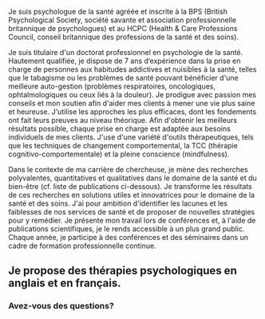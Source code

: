 Je suis psychologue de la santé agréée et inscrite à la BPS (British Psychological Society, société savante et association professionnelle britannique de psychologues) et au HCPC (Health & Care Professions Council, conseil britannique des professions de la santé et des soins).


Je suis titulaire d'un doctorat professionnel en psychologie de la santé. Hautement qualifiée, je dispose de 7 ans d’expérience dans la prise en charge de personnes aux habitudes addictives et nuisibles à la santé, telles que le tabagisme ou les problèmes de santé pouvant bénéficier d'une meilleure auto-gestion (problèmes respiratoires, oncologiques, ophtalmologiques ou ceux liés à la douleur). Je prodigue avec passion mes conseils et mon soutien afin d'aider mes clients à mener une vie plus saine et heureuse. J'utilise les approches les plus efficaces, dont les fondements ont fait leurs preuves au niveau théorique. Afin d'obtenir les meilleurs résultats possible, chaque prise en charge est adaptée aux besoins individuels de mes clients. J'use d'une variété d'outils thérapeutiques, tels que les techniques de changement comportemental, la TCC (thérapie cognitivo-comportementale) et la pleine conscience (mindfulness).


Dans le contexte de ma carrière de chercheuse, je mène des recherches polyvalentes, quantitatives et qualitatives dans le domaine de la santé et du bien-être (cf. liste de publications ci-dessous). Je transforme les résultats de ces recherches en solutions utiles et innovatrices pour le domaine de la santé et des soins. J'ai pour ambition d'identifier les lacunes et les faiblesses de nos services de santé et de proposer de nouvelles stratégies pour y remédier. Je présente mon travail lors de conférences et, à l'aide de publications scientifiques, je le rends accessible à un plus grand public. Chaque année, je participe à des conférences et des séminaires dans un cadre de formation professionnelle continue. 


## Je propose des thérapies psychologiques en anglais et en français.


### Avez-vous des questions?
